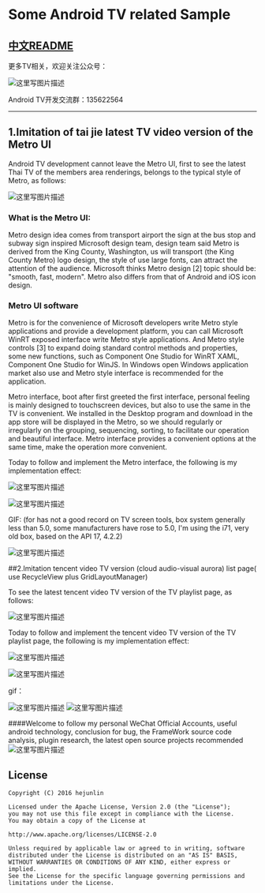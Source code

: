 
# Some Android TV related Sample

## [中文README](/README_CN.md)

更多TV相关，欢迎关注公众号：

![这里写图片描述](https://github.com/hejunlin2013/RedPackage/blob/master/image/qrcode.jpg)

Android TV开发交流群：135622564

---

## 1.Imitation of tai jie latest TV video version of the Metro UI

Android TV development cannot leave the Metro UI, first to see the latest Thai TV of the members area renderings, belongs to the typical style of Metro, as follows:

![这里写图片描述](/images/device-2016-10-13-170829.png)

### What is the Metro UI:

Metro design idea comes from transport airport the sign at the bus stop and subway sign inspired Microsoft design team, design team said Metro is derived from the King County, Washington, us will transport (the King County Metro) logo design, the style of use large fonts, can attract the attention of the audience. Microsoft thinks Metro design [2] topic should be: \"smooth, fast, modern\". Metro also differs from that of Android and iOS icon design.

### Metro UI software

Metro is for the convenience of Microsoft developers write Metro style applications and provide a development platform, you can call Microsoft WinRT exposed interface write Metro style applications. And Metro style controls [3] to expand doing standard control methods and properties, some new functions, such as Component One Studio for WinRT XAML, Component One Studio for WinJS. In Windows open Windows application market also use and Metro style interface is recommended for the application.

Metro interface, boot after first greeted the first interface, personal feeling is mainly designed to touchscreen devices, but also to use the same in the TV is convenient. We installed in the Desktop program and download in the app store will be displayed in the Metro, so we should regularly or irregularly on the grouping, sequencing, sorting, to facilitate our operation and beautiful interface. Metro interface provides a convenient options at the same time, make the operation more convenient.

Today to follow and implement the Metro interface, the following is my implementation effect:

![这里写图片描述](/images/device-2016-10-13-192016.png)

![这里写图片描述](/images/device-2016-10-13-191954.png)

GIF: (for has not a good record on TV screen tools, box system generally less than 5.0, some manufacturers have rose to 5.0, I'm using the i71, very old box, based on the API 17, 4.2.2)

![这里写图片描述](/images/metro.gif)

##2.Imitation tencent video TV version (cloud audio-visual aurora) list page( use RecycleView plus GridLayoutManager)

To see the latest tencent video TV version of the TV playlist page, as follows:

![这里写图片描述](/images/device-2016-10-17-141123.png)

Today to follow and implement the tencent video TV version of the TV playlist page, the following is my implementation effect:

![这里写图片描述](/images/device-2016-10-17-151218.png)

![这里写图片描述](/images/device-2016-10-17-145135.png)

gif：

![这里写图片描述](/images/recycleview_1.gif)
![这里写图片描述](/images/recycleview_2.gif)


####Welcome to follow my personal WeChat Official Accounts, useful android technology, conclusion for bug, the FrameWork source code analysis, plugin research, the latest open source projects recommended
![这里写图片描述](https://github.com/hejunlin2013/RedPackage/blob/master/image/qrcode.jpg)

License
--------
```
Copyright (C) 2016 hejunlin

Licensed under the Apache License, Version 2.0 (the "License");
you may not use this file except in compliance with the License.
You may obtain a copy of the License at

http://www.apache.org/licenses/LICENSE-2.0

Unless required by applicable law or agreed to in writing, software
distributed under the License is distributed on an "AS IS" BASIS,
WITHOUT WARRANTIES OR CONDITIONS OF ANY KIND, either express or implied.
See the License for the specific language governing permissions and
limitations under the License.
```

